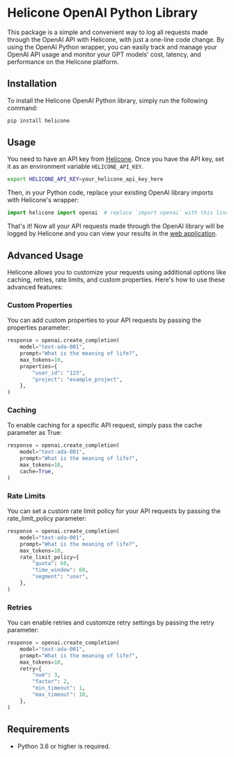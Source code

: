 # Helicone OpenAI Python Library

This package is a simple and convenient way to log all requests made through the OpenAI API with Helicone, with just a one-line code change. By using the  OpenAI Python wrapper, you can easily track and manage your OpenAI API usage and monitor your GPT models' cost, latency, and performance on the Helicone platform.

## Installation

To install the Helicone OpenAI Python library, simply run the following command:

```bash
pip install helicone
```

## Usage
You need to have an API key from [Helicone](https://www.helicone.ai/). Once you have the API key, set it as an environment variable `HELICONE_API_KEY`.

```bash
export HELICONE_API_KEY=your_helicone_api_key_here
```

Then, in your Python code, replace your existing OpenAI library imports with Helicone's wrapper:

```python
import helicone import openai  # replace `import openai` with this line
```

That's it! Now all your API requests made through the OpenAI library will be logged by Helicone and you can view your results in the [web application](https://www.helicone.ai/).

## Advanced Usage
Helicone allows you to customize your requests using additional options like caching, retries, rate limits, and custom properties. Here's how to use these advanced features:

### Custom Properties
You can add custom properties to your API requests by passing the properties parameter:

```python
response = openai.create_completion(
    model="text-ada-001",
    prompt="What is the meaning of life?",
    max_tokens=10,
    properties={
        "user_id": "123",
        "project": "example_project",
    },
)
```

### Caching
To enable caching for a specific API request, simply pass the cache parameter as True:

```python
response = openai.create_completion(
    model="text-ada-001",
    prompt="What is the meaning of life?",
    max_tokens=10,
    cache=True,
)
```

### Rate Limits
You can set a custom rate limit policy for your API requests by passing the rate_limit_policy parameter:

```python
response = openai.create_completion(
    model="text-ada-001",
    prompt="What is the meaning of life?",
    max_tokens=10,
    rate_limit_policy={
        "quota": 60,
        "time_window": 60,
        "segment": "user",
    },
)
```

### Retries
You can enable retries and customize retry settings by passing the retry parameter:

```python
response = openai.create_completion(
    model="text-ada-001",
    prompt="What is the meaning of life?",
    max_tokens=10,
    retry={
        "num": 3,
        "factor": 2,
        "min_timeout": 1,
        "max_timeout": 10,
    },
)
```

## Requirements
- Python 3.6 or higher is required.